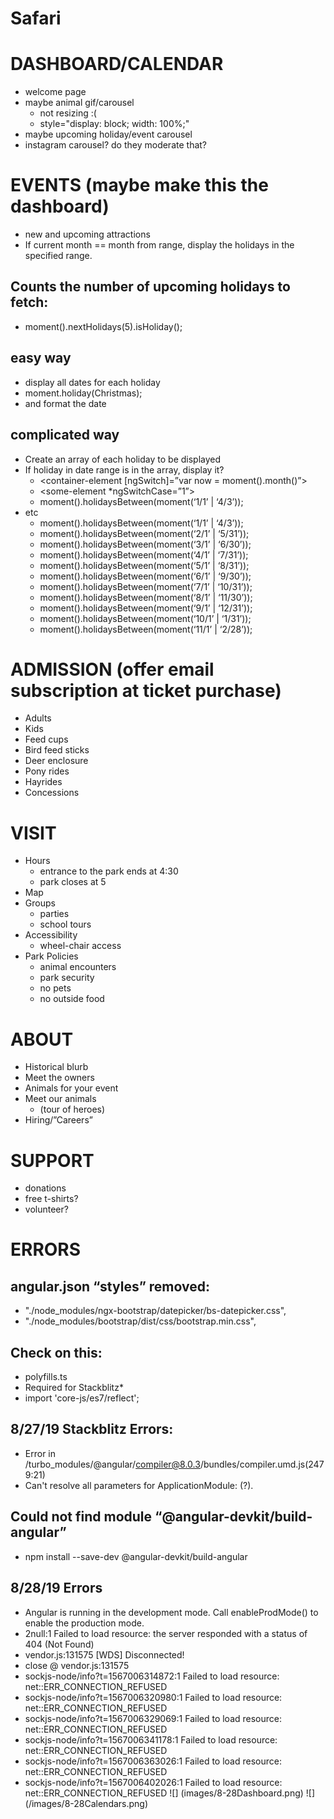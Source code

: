 # Safari
# DASHBOARD/CALENDAR
*   welcome page
*   maybe animal gif/carousel
    * not resizing :(
    * style="display: block; width: 100%;"
*   maybe upcoming holiday/event carousel
*   instagram carousel? do they moderate that?
# EVENTS (maybe make this the dashboard)
*   new and upcoming attractions
*   If current month == month from range, display the holidays in the specified range.
## Counts the number of upcoming holidays to fetch:
*   moment().nextHolidays(5).isHoliday();
## easy way
*   display all dates for each holiday
*   moment.holiday(Christmas);
*   and format the date
## complicated way
*   Create an array of each holiday to be displayed
*   If holiday in date range is in the array, display it?
    * <container-element [ngSwitch]=”var now = moment().month()”>
    * <some-element *ngSwitchCase=”1”>  
    * moment().holidaysBetween(moment(‘1/1’ | ‘4/3’));
*   etc
    * moment().holidaysBetween(moment(‘1/1’ | ‘4/3’));
    * moment().holidaysBetween(moment(‘2/1’ | ‘5/31’));
    * moment().holidaysBetween(moment(‘3/1’ | ‘6/30’));
    * moment().holidaysBetween(moment(‘4/1’ | ‘7/31’));
    * moment().holidaysBetween(moment(‘5/1’ | ‘8/31’));
    * moment().holidaysBetween(moment(‘6/1’ | ‘9/30’));
    * moment().holidaysBetween(moment(‘7/1’ | ‘10/31’));
    * moment().holidaysBetween(moment(‘8/1’ | ‘11/30’));
    * moment().holidaysBetween(moment(‘9/1’ | ‘12/31’));
    * moment().holidaysBetween(moment(‘10/1’ | ‘1/31’));
    * moment().holidaysBetween(moment(‘11/1’ | ‘2/28’));
# ADMISSION (offer email subscription at ticket purchase)
*   Adults
*   Kids
*   Feed cups
*   Bird feed sticks
*   Deer enclosure
*   Pony rides
*   Hayrides
*   Concessions
# VISIT
*   Hours
    * entrance to the park ends at 4:30
    * park closes at 5
*   Map
*   Groups
    * parties
    * school tours
*   Accessibility
    * wheel-chair access
*   Park Policies
    * animal encounters
    * park security
    * no pets
    * no outside food
# ABOUT
*   Historical blurb
*   Meet the owners
*   Animals for your event
*   Meet our animals 
    * (tour of heroes)
*   Hiring/”Careers”
# SUPPORT
*   donations
*   free t-shirts?
*   volunteer?
# ERRORS
## angular.json “styles” removed:
*   "./node_modules/ngx-bootstrap/datepicker/bs-datepicker.css",
*   "./node_modules/bootstrap/dist/css/bootstrap.min.css",
## Check on this:
*   polyfills.ts
*   Required for Stackblitz*   
*   import 'core-js/es7/reflect';
## 8/27/19 Stackblitz Errors:
*   Error in /turbo_modules/@angular/compiler@8.0.3/bundles/compiler.umd.js(2479:21)
*   Can't resolve all parameters for ApplicationModule: (?).
## Could not find module “@angular-devkit/build-angular”
* npm install --save-dev @angular-devkit/build-angular
## 8/28/19 Errors
* Angular is running in the development mode. Call enableProdMode() to enable the production mode.
* 2null:1 Failed to load resource: the server responded with a status of 404 (Not Found)
* vendor.js:131575 [WDS] Disconnected!
* close @ vendor.js:131575
* sockjs-node/info?t=1567006314872:1 Failed to load resource: net::ERR_CONNECTION_REFUSED
* sockjs-node/info?t=1567006320980:1 Failed to load resource: net::ERR_CONNECTION_REFUSED
* sockjs-node/info?t=1567006329069:1 Failed to load resource: net::ERR_CONNECTION_REFUSED
* sockjs-node/info?t=1567006341178:1 Failed to load resource: net::ERR_CONNECTION_REFUSED
* sockjs-node/info?t=1567006363026:1 Failed to load resource: net::ERR_CONNECTION_REFUSED
* sockjs-node/info?t=1567006402026:1 Failed to load resource: net::ERR_CONNECTION_REFUSED
![] (images/8-28Dashboard.png)
![] (/images/8-28Calendars.png)
